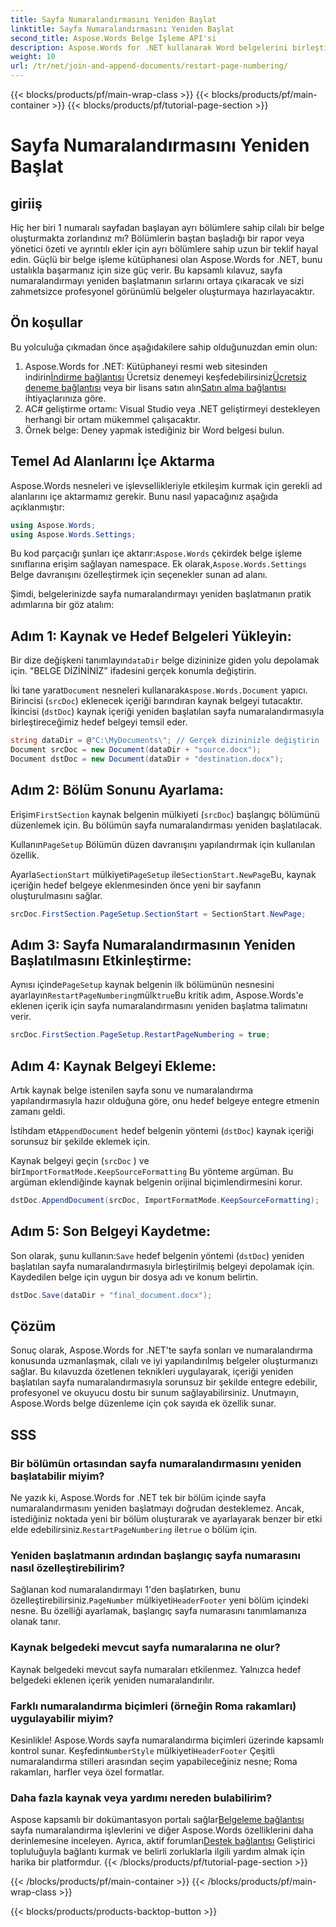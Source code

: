 ```yaml
---
title: Sayfa Numaralandırmasını Yeniden Başlat
linktitle: Sayfa Numaralandırmasını Yeniden Başlat
second_title: Aspose.Words Belge İşleme API'si
description: Aspose.Words for .NET kullanarak Word belgelerini birleştirirken ve eklerken sayfa numaralandırmanın nasıl yeniden başlatılacağını öğrenin.
weight: 10
url: /tr/net/join-and-append-documents/restart-page-numbering/
---
```


{{< blocks/products/pf/main-wrap-class >}}
{{< blocks/products/pf/main-container >}}
{{< blocks/products/pf/tutorial-page-section >}}

# Sayfa Numaralandırmasını Yeniden Başlat

## giriiş

Hiç her biri 1 numaralı sayfadan başlayan ayrı bölümlere sahip cilalı bir belge oluşturmakta zorlandınız mı? Bölümlerin baştan başladığı bir rapor veya yönetici özeti ve ayrıntılı ekler için ayrı bölümlere sahip uzun bir teklif hayal edin. Güçlü bir belge işleme kütüphanesi olan Aspose.Words for .NET, bunu ustalıkla başarmanız için size güç verir. Bu kapsamlı kılavuz, sayfa numaralandırmayı yeniden başlatmanın sırlarını ortaya çıkaracak ve sizi zahmetsizce profesyonel görünümlü belgeler oluşturmaya hazırlayacaktır.

## Ön koşullar

Bu yolculuğa çıkmadan önce aşağıdakilere sahip olduğunuzdan emin olun:

1.  Aspose.Words for .NET: Kütüphaneyi resmi web sitesinden indirin[İndirme bağlantısı](https://releases.aspose.com/words/net/) Ücretsiz denemeyi keşfedebilirsiniz[Ücretsiz deneme bağlantısı](https://releases.aspose.com/) veya bir lisans satın alın[Satın alma bağlantısı](https://purchase.aspose.com/buy) ihtiyaçlarınıza göre.
2. AC# geliştirme ortamı: Visual Studio veya .NET geliştirmeyi destekleyen herhangi bir ortam mükemmel çalışacaktır.
3. Örnek belge: Deney yapmak istediğiniz bir Word belgesi bulun.

## Temel Ad Alanlarını İçe Aktarma

Aspose.Words nesneleri ve işlevsellikleriyle etkileşim kurmak için gerekli ad alanlarını içe aktarmamız gerekir. Bunu nasıl yapacağınız aşağıda açıklanmıştır:

```csharp
using Aspose.Words;
using Aspose.Words.Settings;
```

 Bu kod parçacığı şunları içe aktarır:`Aspose.Words` çekirdek belge işleme sınıflarına erişim sağlayan namespace. Ek olarak,`Aspose.Words.Settings` Belge davranışını özelleştirmek için seçenekler sunan ad alanı.


Şimdi, belgelerinizde sayfa numaralandırmayı yeniden başlatmanın pratik adımlarına bir göz atalım:

## Adım 1: Kaynak ve Hedef Belgeleri Yükleyin:

Bir dize değişkeni tanımlayın`dataDir` belge dizininize giden yolu depolamak için. "BELGE DİZİNİNİZ" ifadesini gerçek konumla değiştirin.

 İki tane yarat`Document` nesneleri kullanarak`Aspose.Words.Document` yapıcı. Birincisi (`srcDoc`) eklenecek içeriği barındıran kaynak belgeyi tutacaktır. İkincisi (`dstDoc`) kaynak içeriği yeniden başlatılan sayfa numaralandırmasıyla birleştireceğimiz hedef belgeyi temsil eder.

```csharp
string dataDir = @"C:\MyDocuments\"; // Gerçek dizininizle değiştirin
Document srcDoc = new Document(dataDir + "source.docx");
Document dstDoc = new Document(dataDir + "destination.docx");
```

## Adım 2: Bölüm Sonunu Ayarlama:

 Erişim`FirstSection` kaynak belgenin mülkiyeti (`srcDoc`) başlangıç bölümünü düzenlemek için. Bu bölümün sayfa numaralandırması yeniden başlatılacak.

 Kullanın`PageSetup` Bölümün düzen davranışını yapılandırmak için kullanılan özellik.

 Ayarla`SectionStart` mülkiyeti`PageSetup` ile`SectionStart.NewPage`Bu, kaynak içeriğin hedef belgeye eklenmesinden önce yeni bir sayfanın oluşturulmasını sağlar.

```csharp
srcDoc.FirstSection.PageSetup.SectionStart = SectionStart.NewPage;
```

## Adım 3: Sayfa Numaralandırmasının Yeniden Başlatılmasını Etkinleştirme:

 Aynısı içinde`PageSetup` kaynak belgenin ilk bölümünün nesnesini ayarlayın`RestartPageNumbering`mülk`true`Bu kritik adım, Aspose.Words'e eklenen içerik için sayfa numaralandırmasını yeniden başlatma talimatını verir.

```csharp
srcDoc.FirstSection.PageSetup.RestartPageNumbering = true;
```

## Adım 4: Kaynak Belgeyi Ekleme:

Artık kaynak belge istenilen sayfa sonu ve numaralandırma yapılandırmasıyla hazır olduğuna göre, onu hedef belgeye entegre etmenin zamanı geldi.

 İstihdam et`AppendDocument` hedef belgenin yöntemi (`dstDoc`) kaynak içeriği sorunsuz bir şekilde eklemek için.

Kaynak belgeyi geçin (`srcDoc` ) ve bir`ImportFormatMode.KeepSourceFormatting` Bu yönteme argüman. Bu argüman eklendiğinde kaynak belgenin orijinal biçimlendirmesini korur.

```csharp
dstDoc.AppendDocument(srcDoc, ImportFormatMode.KeepSourceFormatting);
```

## Adım 5: Son Belgeyi Kaydetme:

 Son olarak, şunu kullanın:`Save` hedef belgenin yöntemi (`dstDoc`) yeniden başlatılan sayfa numaralandırmasıyla birleştirilmiş belgeyi depolamak için. Kaydedilen belge için uygun bir dosya adı ve konum belirtin.

```csharp
dstDoc.Save(dataDir + "final_document.docx");
```

## Çözüm

Sonuç olarak, Aspose.Words for .NET'te sayfa sonları ve numaralandırma konusunda uzmanlaşmak, cilalı ve iyi yapılandırılmış belgeler oluşturmanızı sağlar. Bu kılavuzda özetlenen teknikleri uygulayarak, içeriği yeniden başlatılan sayfa numaralandırmasıyla sorunsuz bir şekilde entegre edebilir, profesyonel ve okuyucu dostu bir sunum sağlayabilirsiniz. Unutmayın, Aspose.Words belge düzenleme için çok sayıda ek özellik sunar.

## SSS

### Bir bölümün ortasından sayfa numaralandırmasını yeniden başlatabilir miyim?

 Ne yazık ki, Aspose.Words for .NET tek bir bölüm içinde sayfa numaralandırmasını yeniden başlatmayı doğrudan desteklemez. Ancak, istediğiniz noktada yeni bir bölüm oluşturarak ve ayarlayarak benzer bir etki elde edebilirsiniz.`RestartPageNumbering` ile`true` o bölüm için.

### Yeniden başlatmanın ardından başlangıç sayfa numarasını nasıl özelleştirebilirim?

 Sağlanan kod numaralandırmayı 1'den başlatırken, bunu özelleştirebilirsiniz.`PageNumber` mülkiyeti`HeaderFooter` yeni bölüm içindeki nesne. Bu özelliği ayarlamak, başlangıç sayfa numarasını tanımlamanıza olanak tanır.

### Kaynak belgedeki mevcut sayfa numaralarına ne olur?

Kaynak belgedeki mevcut sayfa numaraları etkilenmez. Yalnızca hedef belgedeki eklenen içerik yeniden numaralandırılır.

### Farklı numaralandırma biçimleri (örneğin Roma rakamları) uygulayabilir miyim?

 Kesinlikle! Aspose.Words sayfa numaralandırma biçimleri üzerinde kapsamlı kontrol sunar. Keşfedin`NumberStyle` mülkiyeti`HeaderFooter` Çeşitli numaralandırma stilleri arasından seçim yapabileceğiniz nesne; Roma rakamları, harfler veya özel formatlar.

### Daha fazla kaynak veya yardımı nereden bulabilirim?

 Aspose kapsamlı bir dokümantasyon portalı sağlar[Belgeleme bağlantısı](https://reference.aspose.com/words/net/) sayfa numaralandırma işlevlerini ve diğer Aspose.Words özelliklerini daha derinlemesine inceleyen. Ayrıca, aktif forumları[Destek bağlantısı](https://forum.aspose.com/c/words/8) Geliştirici topluluğuyla bağlantı kurmak ve belirli zorluklarla ilgili yardım almak için harika bir platformdur.
{{< /blocks/products/pf/tutorial-page-section >}}

{{< /blocks/products/pf/main-container >}}
{{< /blocks/products/pf/main-wrap-class >}}

{{< blocks/products/products-backtop-button >}}
